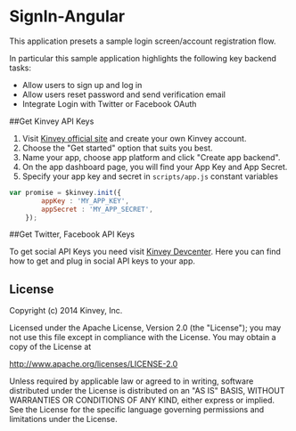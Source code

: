 SignIn-Angular
==============

This application presets a sample login screen/account registration flow.


In particular this sample application highlights the following key backend tasks:

* Allow users to sign up and log in
* Allow users reset password and send verification email
* Integrate Login with Twitter or Facebook OAuth

##Get Kinvey API Keys

1. Visit [Kinvey official site](http://www.kinvey.com/) and create your own Kinvey account.
2. Choose the "Get started" option that suits you best. 
3. Name your app, choose app platform and click "Create app backend".
4. On the app dashboard page, you will find your App Key and App Secret. 
5. Specify your app key and secret in `scripts/app.js` constant variables

```javascript
var promise = $kinvey.init({
		appKey : 'MY_APP_KEY',
		appSecret : 'MY_APP_SECRET',
	});
```


##Get Twitter, Facebook API Keys

To get social API Keys you need visit [Kinvey Devcenter](http://devcenter.kinvey.com/backbone/tutorials/how-to-implement-safe-signin-via-oauth#SetUp).
Here you can find how to get and plug in social API keys to your app.

## License

Copyright (c) 2014 Kinvey, Inc.

Licensed under the Apache License, Version 2.0 (the "License");
you may not use this file except in compliance with the License.
You may obtain a copy of the License at

http://www.apache.org/licenses/LICENSE-2.0

Unless required by applicable law or agreed to in writing, software
distributed under the License is distributed on an "AS IS" BASIS,
WITHOUT WARRANTIES OR CONDITIONS OF ANY KIND, either express or implied.
See the License for the specific language governing permissions and
limitations under the License.
